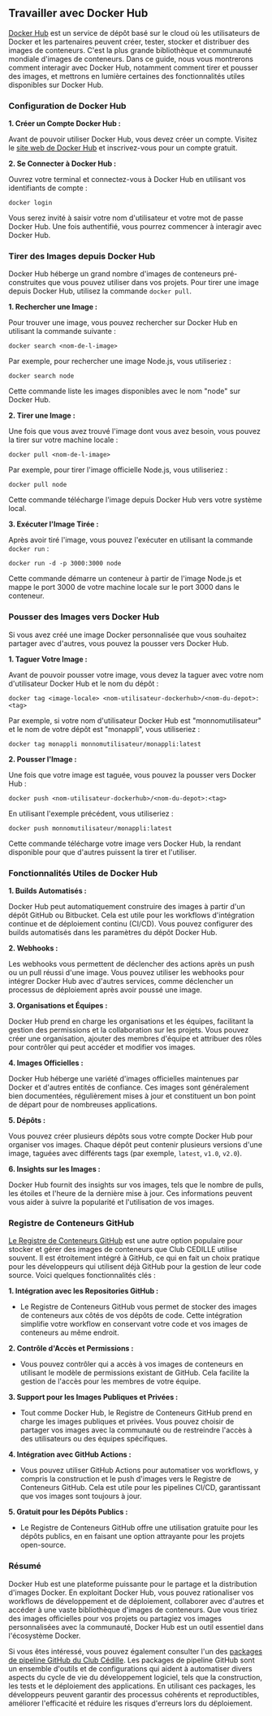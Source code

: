 ## Travailler avec Docker Hub

[Docker Hub](https://hub.docker.com/) est un service de dépôt basé sur le cloud
où les utilisateurs de Docker et les partenaires peuvent créer, tester, stocker
et distribuer des images de conteneurs. C'est la plus grande bibliothèque et
communauté mondiale d'images de conteneurs. Dans ce guide, nous vous montrerons
comment interagir avec Docker Hub, notamment comment tirer et pousser des
images, et mettrons en lumière certaines des fonctionnalités utiles disponibles
sur Docker Hub.

### Configuration de Docker Hub

**1. Créer un Compte Docker Hub :**

Avant de pouvoir utiliser Docker Hub, vous devez créer un compte. Visitez le
[site web de Docker Hub](https://hub.docker.com/) et inscrivez-vous pour un
compte gratuit.

**2. Se Connecter à Docker Hub :**

Ouvrez votre terminal et connectez-vous à Docker Hub en utilisant vos
identifiants de compte :

```
docker login
```

Vous serez invité à saisir votre nom d'utilisateur et votre mot de passe Docker
Hub. Une fois authentifié, vous pourrez commencer à interagir avec Docker Hub.

### Tirer des Images depuis Docker Hub

Docker Hub héberge un grand nombre d'images de conteneurs pré-construites que
vous pouvez utiliser dans vos projets. Pour tirer une image depuis Docker Hub,
utilisez la commande `docker pull`.

**1. Rechercher une Image :**

Pour trouver une image, vous pouvez rechercher sur Docker Hub en utilisant la
commande suivante :

```
docker search <nom-de-l-image>
```

Par exemple, pour rechercher une image Node.js, vous utiliseriez :

```
docker search node
```

Cette commande liste les images disponibles avec le nom "node" sur Docker Hub.

**2. Tirer une Image :**

Une fois que vous avez trouvé l'image dont vous avez besoin, vous pouvez la
tirer sur votre machine locale :

```
docker pull <nom-de-l-image>
```

Par exemple, pour tirer l'image officielle Node.js, vous utiliseriez :

```
docker pull node
```

Cette commande télécharge l'image depuis Docker Hub vers votre système local.

**3. Exécuter l'Image Tirée :**

Après avoir tiré l'image, vous pouvez l'exécuter en utilisant la commande
`docker run` :

```
docker run -d -p 3000:3000 node
```

Cette commande démarre un conteneur à partir de l'image Node.js et mappe le port
3000 de votre machine locale sur le port 3000 dans le conteneur.

### Pousser des Images vers Docker Hub

Si vous avez créé une image Docker personnalisée que vous souhaitez partager
avec d'autres, vous pouvez la pousser vers Docker Hub.

**1. Taguer Votre Image :**

Avant de pouvoir pousser votre image, vous devez la taguer avec votre nom
d'utilisateur Docker Hub et le nom du dépôt :

```
docker tag <image-locale> <nom-utilisateur-dockerhub>/<nom-du-depot>:<tag>
```

Par exemple, si votre nom d'utilisateur Docker Hub est "monnomutilisateur" et le
nom de votre dépôt est "monappli", vous utiliseriez :

```
docker tag monappli monnomutilisateur/monappli:latest
```

**2. Pousser l'Image :**

Une fois que votre image est taguée, vous pouvez la pousser vers Docker Hub :

```
docker push <nom-utilisateur-dockerhub>/<nom-du-depot>:<tag>
```

En utilisant l'exemple précédent, vous utiliseriez :

```
docker push monnomutilisateur/monappli:latest
```

Cette commande télécharge votre image vers Docker Hub, la rendant disponible
pour que d'autres puissent la tirer et l'utiliser.

### Fonctionnalités Utiles de Docker Hub

**1. Builds Automatisés :**

Docker Hub peut automatiquement construire des images à partir d'un dépôt GitHub
ou Bitbucket. Cela est utile pour les workflows d'intégration continue et de
déploiement continu (CI/CD). Vous pouvez configurer des builds automatisés dans
les paramètres du dépôt Docker Hub.

**2. Webhooks :**

Les webhooks vous permettent de déclencher des actions après un push ou un pull
réussi d'une image. Vous pouvez utiliser les webhooks pour intégrer Docker Hub
avec d'autres services, comme déclencher un processus de déploiement après avoir
poussé une image.

**3. Organisations et Équipes :**

Docker Hub prend en charge les organisations et les équipes, facilitant la
gestion des permissions et la collaboration sur les projets. Vous pouvez créer
une organisation, ajouter des membres d'équipe et attribuer des rôles pour
contrôler qui peut accéder et modifier vos images.

**4. Images Officielles :**

Docker Hub héberge une variété d'images officielles maintenues par Docker et
d'autres entités de confiance. Ces images sont généralement bien documentées,
régulièrement mises à jour et constituent un bon point de départ pour de
nombreuses applications.

**5. Dépôts :**

Vous pouvez créer plusieurs dépôts sous votre compte Docker Hub pour organiser
vos images. Chaque dépôt peut contenir plusieurs versions d'une image, taguées
avec différents tags (par exemple, `latest`, `v1.0`, `v2.0`).

**6. Insights sur les Images :**

Docker Hub fournit des insights sur vos images, tels que le nombre de pulls, les
étoiles et l'heure de la dernière mise à jour. Ces informations peuvent vous
aider à suivre la popularité et l'utilisation de vos images.

### Registre de Conteneurs GitHub

[Le Registre de Conteneurs
GitHub](https://docs.github.com/en/packages/working-with-a-github-packages-registry/working-with-the-container-registry)
est une autre option populaire pour stocker et gérer des images de conteneurs
que Club CEDILLE utilise souvent. Il est étroitement intégré à GitHub, ce qui en
fait un choix pratique pour les développeurs qui utilisent déjà GitHub pour la
gestion de leur code source. Voici quelques fonctionnalités clés :

**1. Intégration avec les Repositories GitHub :**

- Le Registre de Conteneurs GitHub vous permet de stocker des images de
  conteneurs aux côtés de vos dépôts de code. Cette intégration simplifie votre
  workflow en conservant votre code et vos images de conteneurs au même endroit.

**2. Contrôle d'Accès et Permissions :**

- Vous pouvez contrôler qui a accès à vos images de conteneurs en utilisant le
  modèle de permissions existant de GitHub. Cela facilite la gestion de l'accès
  pour les membres de votre équipe.

**3. Support pour les Images Publiques et Privées :**

- Tout comme Docker Hub, le Registre de Conteneurs GitHub prend en charge les
  images publiques et privées. Vous pouvez choisir de partager vos images avec
  la communauté ou de restreindre l'accès à des utilisateurs ou des équipes
  spécifiques.

**4. Intégration avec GitHub Actions :**

- Vous pouvez utiliser GitHub Actions pour automatiser vos workflows, y compris
  la construction et le push d'images vers le Registre de Conteneurs
  GitHub. Cela est utile pour les pipelines CI/CD, garantissant que vos images
  sont toujours à jour.

**5. Gratuit pour les Dépôts Publics :**

- Le Registre de Conteneurs GitHub offre une utilisation gratuite pour les
  dépôts publics, en en faisant une option attrayante pour les projets
  open-source.

### Résumé

Docker Hub est une plateforme puissante pour le partage et la distribution
d'images Docker. En exploitant Docker Hub, vous pouvez rationaliser vos
workflows de développement et de déploiement, collaborer avec d'autres et
accéder à une vaste bibliothèque d'images de conteneurs. Que vous tiriez des
images officielles pour vos projets ou partagiez vos images personnalisées avec
la communauté, Docker Hub est un outil essentiel dans l'écosystème Docker.

Si vous êtes intéressé, vous pouvez également consulter l'un des [packages de
pipeline GitHub du Club
Cédille](https://github.com/orgs/ClubCedille/packages). Les packages de pipeline
GitHub sont un ensemble d'outils et de configurations qui aident à automatiser
divers aspects du cycle de vie du développement logiciel, tels que la
construction, les tests et le déploiement des applications. En utilisant ces
packages, les développeurs peuvent garantir des processus cohérents et
reproductibles, améliorer l'efficacité et réduire les risques d'erreurs lors du
déploiement.
